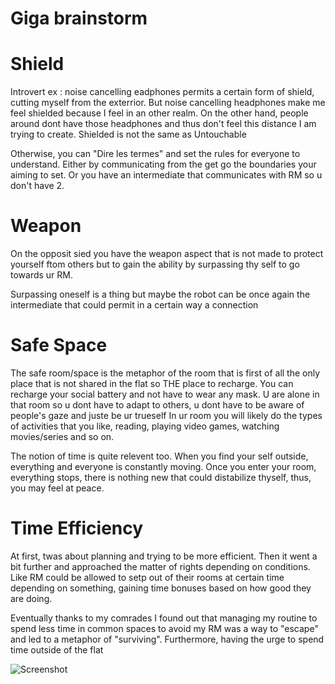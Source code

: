# Giga brainstorm 

# Shield
Introvert
ex : noise cancelling eadphones permits a certain form of shield, cutting myself from the exterrior.
But noise cancelling headphones make me feel shielded because I feel in an other realm.
On the other hand, people around dont have those headphones and thus don't feel this distance I am trying to create.
Shielded is not the same as Untouchable

Otherwise, you can "Dire les termes" and set the rules for everyone to understand. Either by communicating from the get go the boundaries your aiming to set. Or you have an intermediate that communicates with RM so u don't have 2.


# Weapon
On the opposit sied you have the weapon aspect that is not made to protect yourself ftom others but to gain the ability by surpassing thy self to go towards ur RM.

Surpassing oneself is a thing but maybe the robot can be once again the intermediate that could permit in a certain way a connection


# Safe Space
The safe room/space is the metaphor of the room that is first of all the only place that is not shared in the flat so THE place to recharge.
You can recharge your social battery and not have to wear any mask.
U are alone in that room so u dont have to adapt to others, u dont have to be aware of people's gaze and juste be ur trueself
In ur room you will likely do the types of activities that you like, reading, playing video games, watching movies/series and so on.

The notion of time is quite relevent too. When you find your self outside, everything and everyone is constantly moving. Once you enter your room, everything stops, there is nothing new that could distabilize thyself, thus, you may feel at peace.

# Time Efficiency
At first, twas about planning and trying to be more efficient. Then it went a bit further and approached the matter of rights depending on conditions. Like RM could be allowed to setp out of their rooms at certain time depending on something, gaining time bonuses based on how good they are doing.

Eventually thanks to my comrades I found out that managing my routine to spend less time in common spaces to avoid my RM was a way to "escape" and led to a metaphor of "surviving".
Furthermore, having the urge to spend time outside of the flat 

![Screenshot](5319.png)